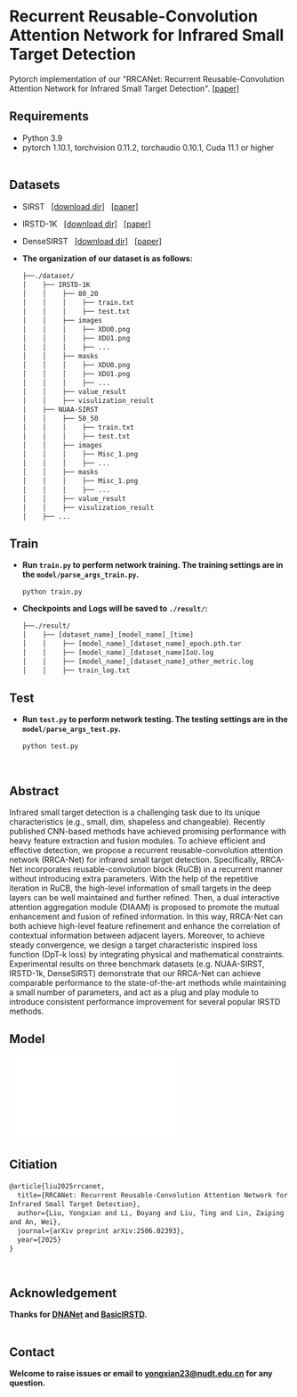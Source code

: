 # Recurrent Reusable-Convolution Attention Network for Infrared Small Target Detection

Pytorch implementation of our "RRCANet: Recurrent Reusable-Convolution Attention Network for Infrared Small Target Detection". [[paper]](https://arxiv.org/pdf/2506.02393)


## Requirements
- Python 3.9
- pytorch 1.10.1, torchvision 0.11.2, torchaudio 0.10.1, Cuda 11.1 or higher
<br><br>

## Datasets
* SIRST &nbsp; [[download dir]](https://github.com/YimianDai/sirst) &nbsp; [[paper]](https://arxiv.org/pdf/2009.14530.pdf)
* IRSTD-1K &nbsp; [[download dir]](https://github.com/RuiZhang97/ISNet) &nbsp; [[paper]](https://ieeexplore.ieee.org/document/9880295)
* DenseSIRST &nbsp; [[download dir]](https://github.com/GrokCV/DenseSIRST) &nbsp; [[paper]](https://arxiv.org/abs/2407.20078)

* **The organization of our dataset is as follows:**
  ```
  ├──./dataset/
  │    ├── IRSTD-1K
  │    │    ├── 80_20
  │    │    │    ├── train.txt
  │    │    │    ├── test.txt
  │    │    ├── images
  │    │    │    ├── XDU0.png
  │    │    │    ├── XDU1.png
  │    │    │    ├── ...
  │    │    ├── masks
  │    │    │    ├── XDU0.png
  │    │    │    ├── XDU1.png
  │    │    │    ├── ...
  │    │    ├── value_result
  │    │    ├── visulization_result
  │    ├── NUAA-SIRST
  │    │    ├── 50_50
  │    │    │    ├── train.txt
  │    │    │    ├── test.txt
  │    │    ├── images
  │    │    │    ├── Misc_1.png
  │    │    │    ├── ...
  │    │    ├── masks
  │    │    │    ├── Misc_1.png
  │    │    │    ├── ...
  │    │    ├── value_result
  │    │    ├── visulization_result
  │    ├── ...  
  ```

## Train
* **Run **`train.py`** to perform network training. The training settings are in the **`model/parse_args_train.py`**.**
  ```
  python train.py
  ```
* **Checkpoints and Logs will be saved to **`./result/`**:**
  ```
  ├──./result/
  │    ├── [dataset_name]_[model_name]_[time]
  │    │    ├── [model_name]_[dataset_name]_epoch.pth.tar
  │    │    ├── [model_name]_[dataset_name]IoU.log
  │    │    ├── [model_name]_[dataset_name]_other_metric.log
  │    │    ├── train_log.txt
  ```
<be>

## Test
* **Run **`test.py`** to perform network testing. The testing settings are in the **`model/parse_args_test.py`**.**
  ```
  python test.py
  ```
<br>

## Abstract
Infrared small target detection is a challenging task due to its unique characteristics (e.g., small, dim, shapeless and changeable). Recently published CNN-based methods have achieved promising performance with heavy feature extraction and fusion modules. To achieve efficient and effective detection, we propose a recurrent reusable-convolution attention network (RRCA-Net) for infrared small target detection. Specifically, RRCA-Net incorporates reusable-convolution block (RuCB) in a recurrent manner without introducing extra parameters. With the help of the repetitive iteration in RuCB, the high-level information of small targets in the deep layers can be well maintained and further refined. Then, a dual interactive attention aggregation module (DIAAM) is proposed to promote the mutual enhancement and fusion of refined information. In this way, RRCA-Net can both achieve high-level feature refinement and enhance the correlation of contextual information between adjacent layers. Moreover, to achieve steady convergence, we design a target characteristic inspired loss function (DpT-k loss) by integrating physical and mathematical constraints. Experimental results on three benchmark datasets (e.g. NUAA-SIRST, IRSTD-1k, DenseSIRST) demonstrate that our RRCA-Net can achieve comparable performance to the state-of-the-art methods while maintaining a small number of parameters, and act as a plug and play module to introduce consistent performance improvement for several popular IRSTD methods.

## Model
![Image text](RRCA-Net/Fig/network.pdf)

## Citiation
```
@article{liu2025rrcanet,
  title={RRCANet: Recurrent Reusable-Convolution Attention Network for Infrared Small Target Detection},
  author={Liu, Yongxian and Li, Boyang and Liu, Ting and Lin, Zaiping and An, Wei},
  journal={arXiv preprint arXiv:2506.02393},
  year={2025}
}
```
<br>


## Acknowledgement
**Thanks for [DNANet](https://github.com/YeRen123455/Infrared-Small-Target-Detection) and [BasicIRSTD](https://github.com/XinyiYing/BasicIRSTD).**
<br><br>

## Contact
**Welcome to raise issues or email to yongxian23@nudt.edu.cn for any question.**
